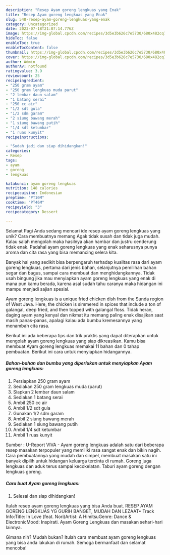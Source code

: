 ```yaml
---
description: "Resep Ayam goreng lengkuas yang Enak"
title: "Resep Ayam goreng lengkuas yang Enak"
slug: 548-resep-ayam-goreng-lengkuas-yang-enak
category: Uncategorized
date: 2023-07-18T21:07:14.776Z
image: https://img-global.cpcdn.com/recipes/3d5e3b626c7e5730/680x482cq70/ayam-goreng-lengkuas-foto-resep-utama.jpg
hideToc: false
enableToc: true
enableTocContent: false
thumbnail: https://img-global.cpcdn.com/recipes/3d5e3b626c7e5730/680x482cq70/ayam-goreng-lengkuas-foto-resep-utama.jpg
cover: https://img-global.cpcdn.com/recipes/3d5e3b626c7e5730/680x482cq70/ayam-goreng-lengkuas-foto-resep-utama.jpg
author: Admin
authorAv: notfound
ratingvalue: 3.9
reviewcount: 25
recipeingredient:
- "250 gram ayam"
- "250 gram lengkuas muda parut"
- "2 lembar daun salam"
- "1 batang serai"
- "250 cc air"
- "1/2 sdt gula"
- "1/2 sdm garam"
- "2 siung bawang merah"
- "1 siung bawang putih"
- "1/4 sdt ketumbar"
- "1 ruas kunyit"
recipeinstructions:

- "Sudah jadi dan siap dihidangkan!"
categories:
- Resep
tags:
- ayam
- goreng
- lengkuas

katakunci: ayam goreng lengkuas 
nutrition: 148 calories
recipecuisine: Indonesian
preptime: "PT10M"
cooktime: "PT46M"
recipeyield: "3"
recipecategory: Dessert

---
```



Selamat Pagi Anda sedang mencari ide resep ayam goreng lengkuas yang unik? Cara membuatnya memang Agak tidak susah dan tidak juga mudah. Kalau salah mengolah maka hasilnya akan hambar dan justru cenderung tidak enak. Padahal ayam goreng lengkuas yang enak seharusnya punya aroma dan cita rasa yang bisa memancing selera kita.


Banyak hal yang sedikit bisa berpengaruh terhadap kualitas rasa dari ayam goreng lengkuas, pertama dari jenis bahan, selanjutnya pemilihan bahan segar dan bagus, sampai cara membuat dan menghidangkannya. Tidak usah bingung jika mau menyiapkan ayam goreng lengkuas yang enak di mana pun kamu berada, karena asal sudah tahu caranya maka hidangan ini mampu menjadi sajian spesial.

Ayam goreng lengkuas is a unique fried chicken dish from the Sunda region of West Java. Here, the chicken is simmered in spices that include a ton of galangal, deep fried, and then topped with galangal floss. Tidak heran, daging ayam yang kenyal dan nikmat itu memang paling enak disajikan saat masih panas-panas, apalagi kalau ada bumbu kremesannya yang menambah cita rasa.


Berikut ini ada beberapa tips dan trik praktis yang dapat diterapkan untuk mengolah ayam goreng lengkuas yang siap dikreasikan. Kamu bisa membuat Ayam goreng lengkuas memakai 11 bahan dan 0 tahap pembuatan. Berikut ini cara untuk menyiapkan hidangannya.

<!--inarticleads1-->

##### Bahan-bahan dan bumbu yang diperlukan untuk menyiapkan Ayam goreng lengkuas:

1. Persiapkan 250 gram ayam
1. Sediakan 250 gram lengkuas muda (parut)
1. Siapkan 2 lembar daun salam
1. Sediakan 1 batang serai
1. Ambil 250 cc air
1. Ambil 1/2 sdt gula
1. Gunakan 1/2 sdm garam
1. Ambil 2 siung bawang merah
1. Sediakan 1 siung bawang putih
1. Ambil 1/4 sdt ketumbar
1. Ambil 1 ruas kunyit


Sumber : U-Report VIVA - Ayam goreng lengkuas adalah satu dari beberapa resep masakan terpopuler yang memiliki rasa sangat enak dan bikin nagih. Cara pembuatannya yang mudah dan simpel, membuat masakan satu ini banyak dipilih untuk hidangan keluarga tercinta di rumah. Goreng juga lengkuas dan aduk terus sampai kecokelatan. Taburi ayam goreng dengan lengkuas goreng. 

<!--inarticleads2-->

##### Cara buat Ayam goreng lengkuas:


1. Selesai dan siap dihidangkan!

Itulah resep ayam goreng lengkuas yang bisa Anda buat. RESEP AYAM GORENG LENGKUAS YG GURIH BANGET, MUDAH DAN LEZAAT• Track Info:Title: In Love (feat. Nori)Artist: A HimitsuGenre: Dance &amp; ElectronicMood: Inspirati. Ayam Goreng Lengkuas dan masakan sehari-hari lainnya. 

Gimana nih? Mudah bukan? Itulah cara membuat ayam goreng lengkuas yang bisa anda lakukan di rumah. Semoga bermanfaat dan selamat mencoba!
